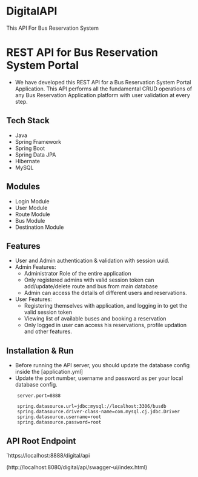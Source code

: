 # DigitalAPI
This API For Bus Reservation System

# REST API for Bus Reservation System Portal 

* We have developed this REST API for a Bus Reservation System Portal Application. This API performs all the fundamental CRUD operations of any Bus Reservation Application platform with user validation at every step.

## Tech Stack

* Java
* Spring Framework
* Spring Boot
* Spring Data JPA
* Hibernate
* MySQL

## Modules

* Login Module
* User Module
* Route Module
* Bus Module
* Destination Module

## Features

* User and Admin authentication & validation with session uuid.
* Admin Features:
    * Administrator Role of the entire application
    * Only registered admins with valid session token can add/update/delete route and bus from main database
    * Admin can access the details of different users and reservations.
* User Features:
    * Registering themselves with application, and logging in to get the valid session token
    * Viewing list of available buses and booking a reservation
    * Only logged in user can access his reservations, profile updation and other features.


## Installation & Run

* Before running the API server, you should update the database config inside the [application.yml]
* Update the port number, username and password as per your local database config.

```
    server.port=8888

    spring.datasource.url=jdbc:mysql://localhost:3306/busdb
    spring.datasource.driver-class-name=com.mysql.cj.jdbc.Driver
    spring.datasource.username=root
    spring.datasource.password=root

```

## API Root Endpoint

`https://localhost:8888/digital/api

(http://localhost:8080/digital/api/swagger-ui/index.html)
